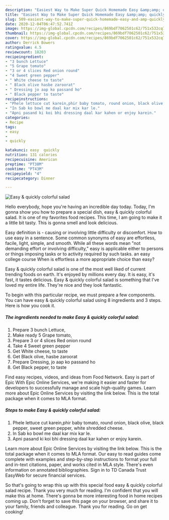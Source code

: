 ```yaml
---
description: "Easiest Way to Make Super Quick Homemade Easy &amp;amp; quickly colorful salad"
title: "Easiest Way to Make Super Quick Homemade Easy &amp;amp; quickly colorful salad"
slug: 509-easiest-way-to-make-super-quick-homemade-easy-and-amp-quickly-colorful-salad
date: 2020-12-04T06:47:52.741Z
image: https://img-global.cpcdn.com/recipes/869bdf7062501c62/751x532cq70/easy-quickly-colorful-salad-recipe-main-photo.jpg
thumbnail: https://img-global.cpcdn.com/recipes/869bdf7062501c62/751x532cq70/easy-quickly-colorful-salad-recipe-main-photo.jpg
cover: https://img-global.cpcdn.com/recipes/869bdf7062501c62/751x532cq70/easy-quickly-colorful-salad-recipe-main-photo.jpg
author: Derrick Bowers
ratingvalue: 4.5
reviewcount: 18203
recipeingredient:
- "3 bunch Lettuce"
- "5 Grape tomato"
- "3 or 4 slices Red onion round"
- "4 Sweet green pepper"
- " White cheese to taste"
- " Black olive hasbe zaroorat"
- " Dressing jo aap ko passand ho"
- " Black pepper to taste"
recipeinstructions:
- "Phele lettuce cut karein,phir baby tomato, round onion, black olive, black pepper, sweet green pepper, white shredded cheese."
- "In Sab ko bowl me daal kar mix kar le."
- "Apni pasand ki koi bhi dressing daal kar kahen or enjoy karein."
categories:
- Recipe
tags:
- easy
- 
- quickly

katakunci: easy  quickly 
nutrition: 131 calories
recipecuisine: American
preptime: "PT38M"
cooktime: "PT43M"
recipeyield: "4"
recipecategory: Dinner

---
```



![Easy &amp; quickly colorful salad](https://img-global.cpcdn.com/recipes/869bdf7062501c62/751x532cq70/easy-quickly-colorful-salad-recipe-main-photo.jpg)

Hello everybody, hope you're having an incredible day today. Today, I'm gonna show you how to prepare a special dish, easy &amp; quickly colorful salad. It is one of my favorites food recipes. This time, I am going to make it a little bit tasty. This is gonna smell and look delicious.

Easy definition is - causing or involving little difficulty or discomfort. How to use easy in a sentence. Some common synonyms of easy are effortless, facile, light, simple, and smooth. While all these words mean &#34;not demanding effort or involving difficulty,&#34; easy is applicable either to persons or things imposing tasks or to activity required by such tasks. an easy college course When is effortless a more appropriate choice than easy?

Easy &amp; quickly colorful salad is one of the most well liked of current trending foods on earth. It's enjoyed by millions every day. It is easy, it's fast, it tastes delicious. Easy &amp; quickly colorful salad is something that I've loved my entire life. They're nice and they look fantastic.


To begin with this particular recipe, we must prepare a few components. You can have easy &amp; quickly colorful salad using 8 ingredients and 3 steps. Here is how you cook it.

<!--inarticleads1-->

##### The ingredients needed to make Easy &amp; quickly colorful salad:

1. Prepare 3 bunch Lettuce,
1. Make ready 5 Grape tomato,
1. Prepare 3 or 4 slices Red onion round
1. Take 4 Sweet green pepper
1. Get  White cheese, to taste
1. Get  Black olive, hasbe zaroorat
1. Prepare  Dressing, jo aap ko passand ho
1. Get  Black pepper, to taste


Find easy recipes, videos, and ideas from Food Network. Easy is part of Epic With Epic Online Services, we&#39;re making it easier and faster for developers to successfully manage and scale high-quality games. Learn more about Epic Online Services by visiting the link below. This is the total package when it comes to MLA format. 

<!--inarticleads2-->

##### Steps to make Easy &amp; quickly colorful salad:

1. Phele lettuce cut karein,phir baby tomato, round onion, black olive, black pepper, sweet green pepper, white shredded cheese.
1. In Sab ko bowl me daal kar mix kar le.
1. Apni pasand ki koi bhi dressing daal kar kahen or enjoy karein.


Learn more about Epic Online Services by visiting the link below. This is the total package when it comes to MLA format. Our easy to read guides come complete with examples and step-by-step instructions to format your full and in-text citations, paper, and works cited in MLA style. There&#39;s even information on annotated bibliographies. Sign in to TD Canada Trust EasyWeb for secure financial services. 

So that's going to wrap this up with this special food easy &amp; quickly colorful salad recipe. Thank you very much for reading. I'm confident that you will make this at home. There's gonna be more interesting food in home recipes coming up. Don't forget to save this page on your browser, and share it to your family, friends and colleague. Thank you for reading. Go on get cooking!
